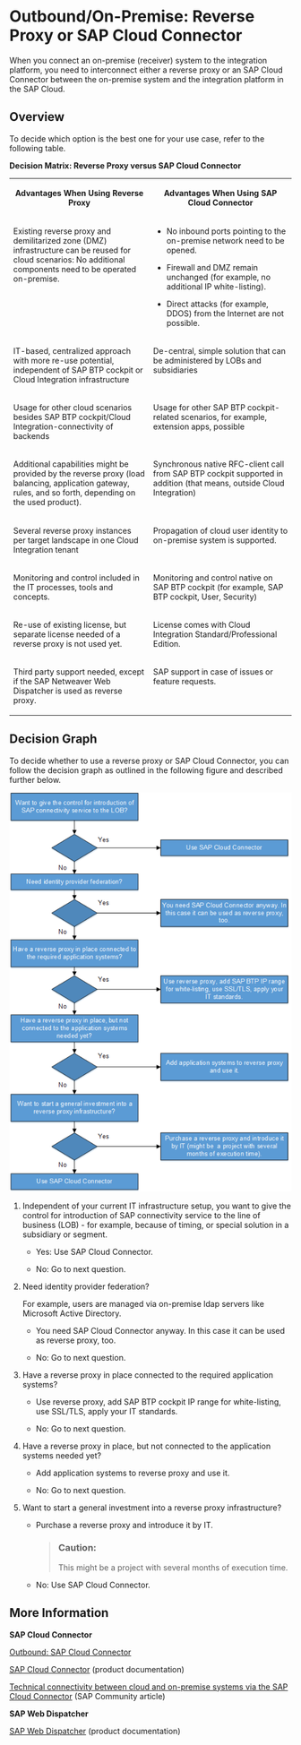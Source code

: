 <!-- loio14567e1c8618433c9f003e70f0681141 -->

# Outbound/On-Premise: Reverse Proxy or SAP Cloud Connector

When you connect an on-premise \(receiver\) system to the integration platform, you need to interconnect either a reverse proxy or an SAP Cloud Connector between the on-premise system and the integration platform in the SAP Cloud.



## Overview

To decide which option is the best one for your use case, refer to the following table.

**Decision Matrix: Reverse Proxy versus SAP Cloud Connector**


<table>
<tr>
<th valign="top">

Advantages When Using Reverse Proxy



</th>
<th valign="top">

Advantages When Using SAP Cloud Connector



</th>
</tr>
<tr>
<td valign="top">

Existing reverse proxy and demilitarized zone \(DMZ\) infrastructure can be reused for cloud scenarios: No additional components need to be operated on-premise.



</td>
<td valign="top">

-   No inbound ports pointing to the on-premise network need to be opened.

-   Firewall and DMZ remain unchanged \(for example, no additional IP white-listing\).

-   Direct attacks \(for example, DDOS\) from the Internet are not possible.




</td>
</tr>
<tr>
<td valign="top">

IT-based, centralized approach with more re-use potential, independent of SAP BTP cockpit or Cloud Integration infrastructure



</td>
<td valign="top">

De-central, simple solution that can be administered by LOBs and subsidiaries



</td>
</tr>
<tr>
<td valign="top">

Usage for other cloud scenarios besides SAP BTP cockpit/Cloud Integration-connectivity of backends



</td>
<td valign="top">

Usage for other SAP BTP cockpit-related scenarios, for example, extension apps, possible



</td>
</tr>
<tr>
<td valign="top">

Additional capabilities might be provided by the reverse proxy \(load balancing, application gateway, rules, and so forth, depending on the used product\).



</td>
<td valign="top">

Synchronous native RFC-client call from SAP BTP cockpit supported in addition \(that means, outside Cloud Integration\)



</td>
</tr>
<tr>
<td valign="top">

Several reverse proxy instances per target landscape in one Cloud Integration tenant



</td>
<td valign="top">

Propagation of cloud user identity to on-premise system is supported.



</td>
</tr>
<tr>
<td valign="top">

Monitoring and control included in the IT processes, tools and concepts.



</td>
<td valign="top">

Monitoring and control native on SAP BTP cockpit \(for example, SAP BTP cockpit, User, Security\)



</td>
</tr>
<tr>
<td valign="top">

Re-use of existing license, but separate license needed of a reverse proxy is not used yet.



</td>
<td valign="top">

License comes with Cloud Integration Standard/Professional Edition.



</td>
</tr>
<tr>
<td valign="top">

Third party support needed, except if the SAP Netweaver Web Dispatcher is used as reverse proxy.



</td>
<td valign="top">

SAP support in case of issues or feature requests.



</td>
</tr>
</table>



## Decision Graph

To decide whether to use a reverse proxy or SAP Cloud Connector, you can follow the decision graph as outlined in the following figure and described further below.

![](images/Decision_Graph_eb6ecd7.png)

1.  Independent of your current IT infrastructure setup, you want to give the control for introduction of SAP connectivity service to the line of business \(LOB\) - for example, because of timing, or special solution in a subsidiary or segment.

    -   Yes: Use SAP Cloud Connector.

    -   No: Go to next question.


2.  Need identity provider federation?

    For example, users are managed via on-premise ldap servers like Microsoft Active Directory.

    -   You need SAP Cloud Connector anyway. In this case it can be used as reverse proxy, too.

    -   No: Go to next question.


3.  Have a reverse proxy in place connected to the required application systems?

    -   Use reverse proxy, add SAP BTP cockpit IP range for white-listing, use SSL/TLS, apply your IT standards.

    -   No: Go to next question.


4.  Have a reverse proxy in place, but not connected to the application systems needed yet?

    -   Add application systems to reverse proxy and use it.

    -   No: Go to next question.


5.  Want to start a general investment into a reverse proxy infrastructure?

    -   Purchase a reverse proxy and introduce it by IT.

        > ### Caution:  
        > This might be a project with several months of execution time.

    -   No: Use SAP Cloud Connector.





## More Information

**SAP Cloud Connector**

[Outbound: SAP Cloud Connector](outbound-sap-cloud-connector-642e87f.md)

[SAP Cloud Connector](https://help.hana.ondemand.com/help/frameset.htm?e6c7616abb5710148cfcf3e75d96d596.html) \(product documentation\)

[Technical connectivity between cloud and on-premise systems via the SAP Cloud Connector](https://blogs.sap.com/2016/03/17/technical-connectivity-between-cloud-and-on-premise-systems-via-the-sap-cloud-connector/) \(SAP Community article\)

**SAP Web Dispatcher**

[SAP Web Dispatcher](https://help.sap.com/saphelp_nw75/helpdata/en/48/8fe37933114e6fe10000000a421937/content.htm?original_fqdn=help.sap.de) \(product documentation\)

